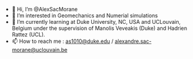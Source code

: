 - 👋 Hi, I’m @AlexSacMorane
- 👀 I’m interested in Geomechanics and Numerial simulations
- 🌱 I’m currently learning at Duke University, NC, USA and UCLouvain, Belgium under the supervision of Manolis Veveakis (Duke) and Hadrien Rattez (UCL).
- 📫 How to reach me : as1010@duke.edu / alexandre.sac-morane@uclouvain.be

<!---
AlexSacMorane/AlexSacMorane is a ✨ special ✨ repository because its `README.md` (this file) appears on your GitHub profile.
You can click the Preview link to take a look at your changes.
--->
